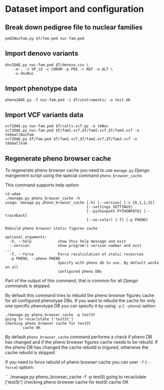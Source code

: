 # Dataset import and configuration

## Break down pedigree file to nuclear families

```
ped2NucFam.py $T/fam.ped nuc-fam.ped
```

## Import denovo variants

```
dnv2DAE.py nuc-fam.ped $T/denovo.csv \
    -m , -i SP_id -c CHROM -p POS -r REF -a ALT \
    -o dnvNuc
```


## Import phenotype data


```
pheno2DAE.py -f nuc-fam.ped -i $T/instruments/ -o test.db
```

## Import VCF variants data

```
vcf2DAE.py nuc-fam.ped $T/calls.vcf.gz -o tmNuc
vcf2DAE.py nuc-fam.ped $T/fam1.vcf,$T/fam2.vcf,$T/fam3.vcf -o tmSmallNucFam 
vcf2DAE.py $T/fam.ped $T/fam1.vcf,$T/fam2.vcf,$T/fam3.vcf -o tmSmallFam
```

## Regenerate pheno browser cache

To regenerate pheno browser cache you need to use `manage.py` *Django* mangement
script using the special command `pheno_browser_cache`.

This command supports help option:

```
cd wdae
./manage.py pheno_browser_cache -h
usage: manage.py pheno_browser_cache [-h] [--version] [-v {0,1,2,3}]
                                     [--settings SETTINGS]
                                     [--pythonpath PYTHONPATH] [--traceback]
                                     [--no-color] [-f] [-p PHENO]

Rebuild pheno browser static figures cache

optional arguments:
  -h, --help            show this help message and exit
  --version             show program's version number and exit
...
  -f, --force           Force recalculation of static resources
  -p PHENO, --pheno PHENO
                        Specify with pheno db to use. By default works on all
                        configured pheno DBs
```

Part of the output of this command, that is common for all *Django* commands is
skipped.

By default this command tries to rebuild the pheno browser figures cache for
all configured phenotype DBs. If you want to rebuild the cache for only one 
specific phenotype DB you can specify it by using `-p` (`--pheno`) option:

```
./manage.py pheno_browser_cache -p testSt
going to recaclulate ['testSt']
checking pheno browser cache for testSt
        cache OK
```

By default `pheno_browser_cache` command performs a check if pheno DB has 
changed and if the pheno browser figures cache needs to be rebuild. If the pheno
DB has changed the cache rebuild is trigured, otherwise the cache rebuild is
skipped.

If you need to force rebuild of pheno browser cache you can user `-f` (`--force`)
optioin:

``
./manage.py pheno_browser_cache -f -p testSt
going to recaclulate ['testSt']
checking pheno browser cache for testSt
        cache OK
```

